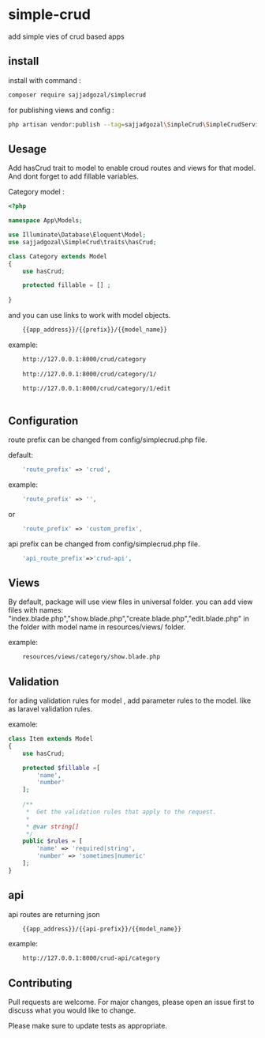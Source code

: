 # simple-crud
add simple vies of crud based apps 

## install

install with command :

```bash
composer require sajjadgozal/simplecrud
```

for publishing views and config :


```bash
php artisan vendor:publish --tag=sajjadgozal\SimpleCrud\SimpleCrudServiceProvider
```

## Uesage

Add hasCrud trait to model to enable croud routes and views for that model. 
And dont forget to add fillable variables.

Category model : 

```php
<?php

namespace App\Models;

use Illuminate\Database\Eloquent\Model;
use sajjadgozal\SimpleCrud\traits\hasCrud;

class Category extends Model
{
    use hasCrud;

    protected fillable = [] ;
    
}

```

and you can use links to work with model objects.

```bash
    {{app_address}}/{{prefix}}/{{model_name}} 
```

example:
```bash
    http://127.0.0.1:8000/crud/category
    
    http://127.0.0.1:8000/crud/category/1/
    
    http://127.0.0.1:8000/crud/category/1/edit
    
```

## Configuration

route prefix can be changed from config/simplecrud.php file. 

default: 
```php
    'route_prefix' => 'crud',
```
example: 
```php
    'route_prefix' => '',
```
or
```php
    'route_prefix' => 'custom_prefix',
```

api prefix can be changed from config/simplecrud.php file.
```php
    'api_route_prefix'=>'crud-api',
```

## Views 
By default, package will use view files in universal folder.
you can add view files with names:
"index.blade.php","show.blade.php","create.blade.php","edit.blade.php" 
in the folder with model name in resources/views/ folder.

example:
```bash
    resources/views/category/show.blade.php
```

## Validation 

for  ading validation rules for model , add parameter rules to the model.
like as laravel validation rules.

examole: 
```php
class Item extends Model
{
    use hasCrud;

    protected $fillable =[
        'name',
        'number'
    ];
    
    /**
     *  Get the validation rules that apply to the request.
     *
     * @var string[]
     */
    public $rules = [
        'name' => 'required|string',
        'number' => 'sometimes|numeric'
    ];
}
```

## api 
api routes are returning json  

```bash
    {{app_address}}/{{api-prefix}}/{{model_name}} 
```

example:
```bash
    http://127.0.0.1:8000/crud-api/category
```

## Contributing
Pull requests are welcome. For major changes, please open an issue first to discuss what you would like to change.

Please make sure to update tests as appropriate.

